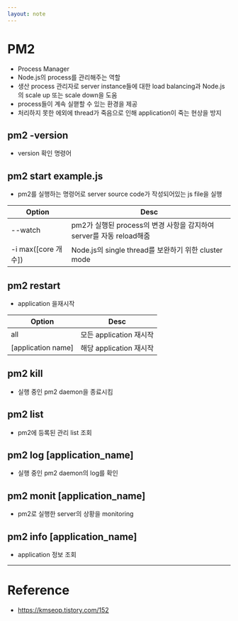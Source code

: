 ```yaml
---
layout: note
---
```


# PM2

- Process Manager
- Node.js의 process를 관리해주는 역할
- 생산 process 관리자로 server instance들에 대한 load balancing과 Node.js의 scale up 또는 scale down을 도움
- process들이 계속 실핻할 수 있는 환경을 제공
- 처리하지 못한 에외에 thread가 죽음으로 인해 application이 죽는 현상을 방지

## pm2 -version

- version 확인 명령어

## pm2 start example.js

- pm2를 실행하는 명령어로 server source code가 작성되어있는 js file을 실행

| Option | Desc |
| - | - |
| --watch | pm2가 실행된 process의 변경 사항을 감지하여 server를 자동 reload해줌 |
| -i max([core 개수]) | Node.js의 single thread를 보완하기 위한 cluster mode |

## pm2 restart

- application 을재시작

| Option | Desc |
| - | - |
| all | 모든 application 재시작 |
| [application name] | 해당 application 재시작 |

## pm2 kill

- 실행 중인 pm2 daemon을 종료시킴

## pm2 list

- pm2에 등록된 관리 list 조회

## pm2 log [application_name]

- 실행 중인 pm2 daemon의 log를 확인

## pm2 monit [application_name]

- pm2로 실행한 server의 상황을 monitoring

## pm2 info [application_name]

- application 정보 조회

---

# Reference

- https://kmseop.tistory.com/152
